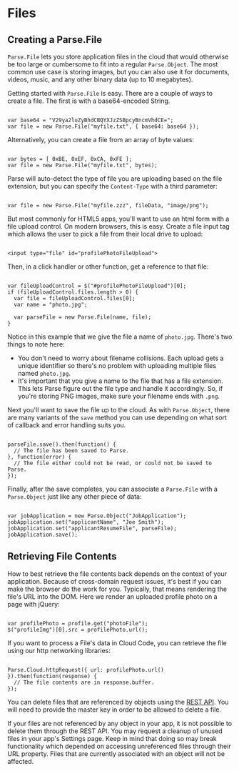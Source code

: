 # Files

## Creating a Parse.File

`Parse.File` lets you store application files in the cloud that would otherwise be too large or cumbersome to fit into a regular `Parse.Object`. The most common use case is storing images, but you can also use it for documents, videos, music, and any other binary data (up to 10 megabytes).

Getting started with `Parse.File` is easy. There are a couple of ways to create a file. The first is with a base64-encoded String.

<pre><code class="javascript">
var base64 = "V29ya2luZyBhdCBQYXJzZSBpcyBncmVhdCE=";
var file = new Parse.File("myfile.txt", { base64: base64 });
</code></pre>

Alternatively, you can create a file from an array of byte values:

<pre><code class="javascript">
var bytes = [ 0xBE, 0xEF, 0xCA, 0xFE ];
var file = new Parse.File("myfile.txt", bytes);
</code></pre>

Parse will auto-detect the type of file you are uploading based on the file extension, but you can specify the `Content-Type` with a third parameter:

<pre><code class="javascript">
var file = new Parse.File("myfile.zzz", fileData, "image/png");
</code></pre>

But most commonly for HTML5 apps, you'll want to use an html form with a file upload control. On modern browsers, this is easy. Create a file input tag which allows the user to pick a file from their local drive to upload:

<pre><code>
&lt;input type="file" id="profilePhotoFileUpload"&gt;
</code></pre>

Then, in a click handler or other function, get a reference to that file:

<pre><code class="javascript">
var fileUploadControl = $("#profilePhotoFileUpload")[0];
if (fileUploadControl.files.length > 0) {
  var file = fileUploadControl.files[0];
  var name = "photo.jpg";

  var parseFile = new Parse.File(name, file);
}
</code></pre>

Notice in this example that we give the file a name of `photo.jpg`. There's two things to note here:

*   You don't need to worry about filename collisions. Each upload gets a unique identifier so there's no problem with uploading multiple files named `photo.jpg`.
*   It's important that you give a name to the file that has a file extension. This lets Parse figure out the file type and handle it accordingly. So, if you're storing PNG images, make sure your filename ends with `.png`.

Next you'll want to save the file up to the cloud. As with `Parse.Object`, there are many variants of the `save` method you can use depending on what sort of callback and error handling suits you.

<pre><code class="javascript">
parseFile.save().then(function() {
  // The file has been saved to Parse.
}, function(error) {
  // The file either could not be read, or could not be saved to Parse.
});
</code></pre>

Finally, after the save completes, you can associate a `Parse.File` with a `Parse.Object` just like any other piece of data:

<pre><code class="javascript">
var jobApplication = new Parse.Object("JobApplication");
jobApplication.set("applicantName", "Joe Smith");
jobApplication.set("applicantResumeFile", parseFile);
jobApplication.save();
</code></pre>

## Retrieving File Contents

How to best retrieve the file contents back depends on the context of your application. Because of cross-domain request issues, it's best if you can make the browser do the work for you. Typically, that means rendering the file's URL into the DOM. Here we render an uploaded profile photo on a page with jQuery:

<pre><code class="javascript">
var profilePhoto = profile.get("photoFile");
$("profileImg")[0].src = profilePhoto.url();
</code></pre>

If you want to process a File's data in Cloud Code, you can retrieve the file using our http networking libraries:

<pre><code class="javascript">
Parse.Cloud.httpRequest({ url: profilePhoto.url() }).then(function(response) {
  // The file contents are in response.buffer.
});
</code></pre>

You can delete files that are referenced by objects using the [REST API](/docs/rest#files-deleting-files). You will need to provide the master key in order to be allowed to delete a file.

If your files are not referenced by any object in your app, it is not possible to delete them through the REST API. You may request a cleanup of unused files in your app's Settings page. Keep in mind that doing so may break functionality which depended on accessing unreferenced files through their URL property. Files that are currently associated with an object will not be affected.
